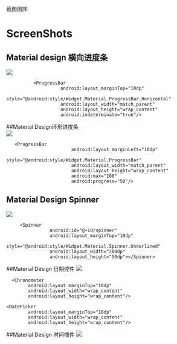 截图图床
# ScreenShots
## Material design 横向进度条

![](https://github.com/wangxujie/ScreenShots/blob/master/screens/1.gif?raw=true)  

              <ProgressBar
                        android:layout_marginTop="10dp"
                        style="@android:style/Widget.Material.ProgressBar.Horizontal"
                        android:layout_width="match_parent"
                        android:layout_height="wrap_content"
                        android:indeterminate="true"/>

##Material Design环形进度条  
![](https://github.com/wangxujie/ScreenShots/blob/master/screens/2.gif?raw=true)

       <ProgressBar
                            android:layout_marginLeft="10dp"
                            style="@android:style/Widget.Material.ProgressBar"
                            android:layout_width="match_parent"
                            android:layout_height="wrap_content"
                            android:max="100"
                            android:progress="50"/>
## Material Design Spinner
![](https://github.com/wangxujie/ScreenShots/blob/master/screens/3.gif?raw=true)
 
         <Spinner
                    android:id="@+id/spinner"
                    android:layout_marginTop="10dp"
                    style="@android:style/Widget.Material.Spinner.Underlined"
                    android:layout_width="200dp"
                    android:layout_height="50dp"></Spinner>
##Material Design 日期控件
![](https://github.com/wangxujie/ScreenShots/blob/master/screens/4.gif?raw=true)
 
      <Chronometer
            android:layout_marginTop="10dp"
            android:layout_width="wrap_content"
            android:layout_height="wrap_content"/>

    <DatePicker
            android:layout_marginTop="10dp"
            android:layout_width="wrap_content"
            android:layout_height="wrap_content"/>

##Material Design 时间插件
![](https://github.com/wangxujie/ScreenShots/blob/master/screens/5.gif?raw=true)
 